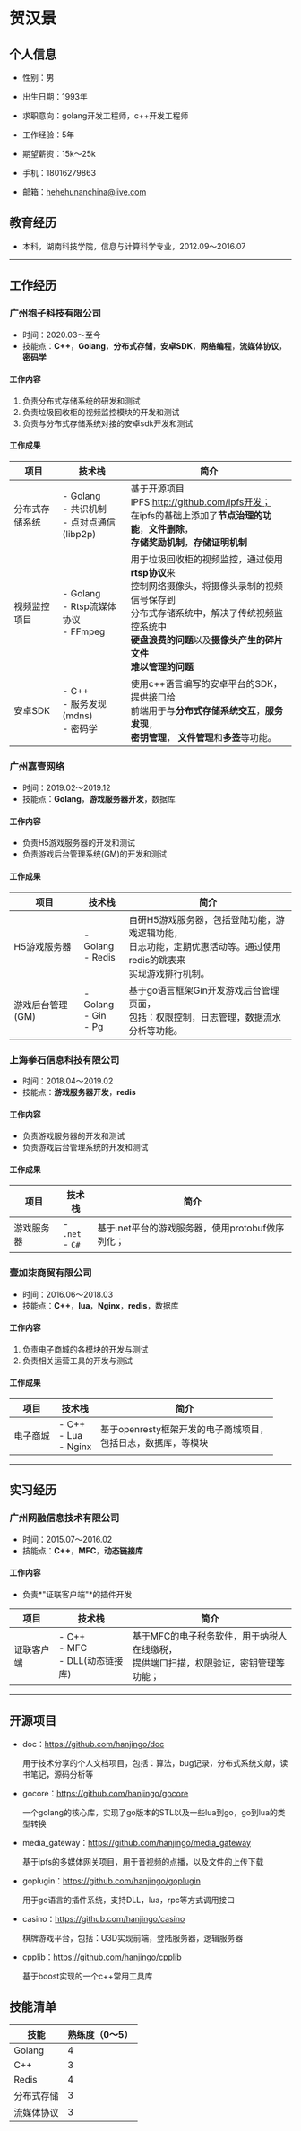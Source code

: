 # 贺汉景

## 个人信息

- 性别：男

- 出生日期：1993年

- 求职意向：golang开发工程师，c++开发工程师

- 工作经验：5年

- 期望薪资：15k～25k

- 手机：18016279863

- 邮箱：hehehunanchina@live.com



## 教育经历

- 本科，湖南科技学院，信息与计算科学专业，2012.09～2016.07


---


## 工作经历

### 广州狍子科技有限公司

- 时间：2020.03～至今
- 技能点：**C++**，**Golang**，**分布式存储**，**安卓SDK**，**网络编程**，**流媒体协议**， **密码学**

#### 工作内容

1. 负责分布式存储系统的研发和测试
2. 负责垃圾回收柜的视频监控模块的开发和测试
3. 负责与分布式存储系统对接的安卓sdk开发和测试

#### 工作成果

| 项目           | 技术栈                                         | 简介                                                         |
| -------------- | ---------------------------------------------- | ------------------------------------------------------------ |
| 分布式存储系统 | - Golang<br>- 共识机制<br>- 点对点通信(libp2p) | 基于开源项目IPFS:http://github.com/ipfs开发；<br>在ipfs的基础上添加了**节点治理的功能**，**文件删除**，<br>**存储奖励机制**，**存储证明机制** |
| 视频监控项目   | - Golang<br>- Rtsp流媒体协议<br>- FFmpeg       | 用于垃圾回收柜的视频监控，通过使用**rtsp协议**来<br>控制网络摄像头，将摄像头录制的视频信号保存到<br>分布式存储系统中，解决了传统视频监控系统中<br>**硬盘浪费的问题**以及**摄像头产生的碎片文件<br>难以管理的问题** |
| 安卓SDK        | - C++<br>- 服务发现(mdns)<br>- 密码学          | 使用c++语言编写的安卓平台的SDK，提供接口给<br>前端用于与**分布式存储系统交互**，**服务发现**，<br>**密钥管理**， **文件管理**和**多签**等功能。 |



### 广州嘉壹网络

- 时间：2019.02～2019.12
- 技能点：**Golang**，**游戏服务器开发**，数据库

#### 工作内容

- 负责H5游戏服务器的开发和测试
- 负责游戏后台管理系统(GM)的开发和测试

#### 工作成果

| 项目             | 技术栈                    | 简介                                                         |
| ---------------- | ------------------------- | ------------------------------------------------------------ |
| H5游戏服务器     | - Golang<br>- Redis       | 自研H5游戏服务器，包括登陆功能，游戏逻辑功能，<br>日志功能，定期优惠活动等。通过使用redis的跳表来<br>实现游戏排行机制。 |
| 游戏后台管理(GM) | - Golang<br>- Gin<br>- Pg | 基于go语言框架Gin开发游戏后台管理页面，<br>包括：权限控制，日志管理，数据流水分析等功能。 |



### 上海拳石信息科技有限公司

- 时间：2018.04～2019.02
- 技能点：**游戏服务器开发**，**redis**

#### 工作内容

- 负责游戏服务器的开发和测试
- 负责游戏后台管理系统的开发和测试

#### 工作成果

| 项目       | 技术栈             | 简介                                                 |
| ---------- | ------------------ | ---------------------------------------------------- |
| 游戏服务器 | - `.net`<br>- `C#` | 基于.net平台的游戏服务器，使用protobuf做序列化；<br> |



### 壹加柒商贸有限公司

- 时间：2016.06～2018.03
- 技能点：**C++**，**lua**，**Nginx**，**redis**，数据库

#### 工作内容

1. 负责电子商城的各模块的开发与测试
2. 负责相关运营工具的开发与测试

#### 工作成果

| 项目     | 技术栈                    | 简介                                                         |
| -------- | ------------------------- | ------------------------------------------------------------ |
| 电子商城 | - C++<br>- Lua<br>- Nginx | 基于openresty框架开发的电子商城项目，<br>包括日志，数据库，等模块 |

---

## 实习经历

### 广州网融信息技术有限公司

- 时间：2015.07～2016.02
- 技能点：**C++**，**MFC**，**动态链接库**

#### 工作内容

- 负责*"证联客户端"*的插件开发

| 项目       | 技术栈                              | 简介                                                         |
| ---------- | ----------------------------------- | ------------------------------------------------------------ |
| 证联客户端 | - C++<br>- MFC<br>- DLL(动态链接库) | 基于MFC的电子税务软件，用于纳税人在线缴税，<br>提供端口扫描，权限验证，密钥管理等功能； |

---

## 开源项目

- doc：https://github.com/hanjingo/doc

  用于技术分享的个人文档项目，包括：算法，bug记录，分布式系统文献，读书笔记，源码分析等

- gocore：https://github.com/hanjingo/gocore

  一个golang的核心库，实现了go版本的STL以及一些lua到go，go到lua的类型转换

- media_gateway：https://github.com/hanjingo/media_gateway

  基于ipfs的多媒体网关项目，用于音视频的点播，以及文件的上传下载

- goplugin：https://github.com/hanjingo/goplugin

  用于go语言的插件系统，支持DLL，lua，rpc等方式调用接口

- casino：https://github.com/hanjingo/casino

  棋牌游戏平台，包括：U3D实现前端，登陆服务器，逻辑服务器

- cpplib：https://github.com/hanjingo/cpplib

  基于boost实现的一个c++常用工具库



## 技能清单

| 技能       | 熟练度（0～5） |
| ---------- | -------------- |
| Golang     | 4              |
| C++        | 3              |
| Redis      | 4              |
| 分布式存储 | 3              |
| 流媒体协议 | 3              |



